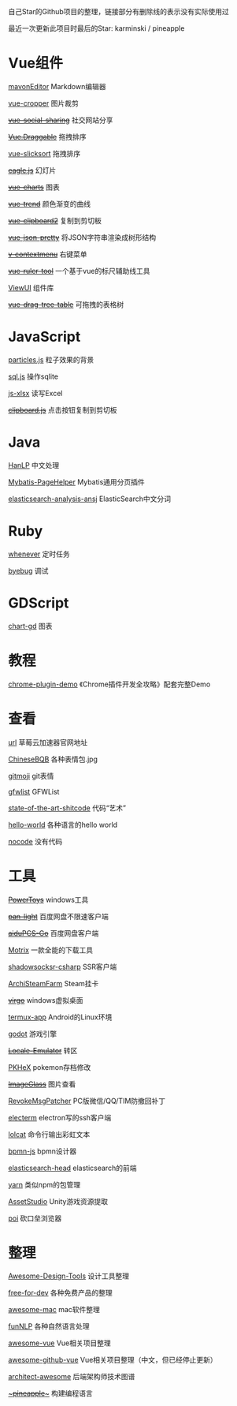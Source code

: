 自己Star的Github项目的整理，链接部分有删除线的表示没有实际使用过

最近一次更新此项目时最后的Star: karminski / pineapple

# Vue组件

[mavonEditor](https://github.com/hinesboy/mavonEditor) Markdown编辑器

[vue-cropper](https://github.com/xyxiao001/vue-cropper) 图片裁剪

[~~vue-social-sharing~~](https://github.com/nicolasbeauvais/vue-social-sharing) 社交网站分享

[~~Vue.Draggable~~](https://github.com/SortableJS/Vue.Draggable) 拖拽排序

[vue-slicksort](https://github.com/Jexordexan/vue-slicksort) 拖拽排序

[~~eagle.js~~](https://github.com/Zulko/eagle.js) 幻灯片

[~~vue-charts~~](https://github.com/hchstera/vue-charts) 图表

[~~vue-trend~~](https://github.com/QingWei-Li/vue-trend) 颜色渐变的曲线

[~~vue-clipboard2~~](https://github.com/Inndy/vue-clipboard2) 复制到剪切板

[~~vue-json-pretty~~](https://github.com/leezng/vue-json-pretty) 将JSON字符串渲染成树形结构

[~~v-contextmenu~~](https://github.com/snokier/v-contextmenu) 右键菜单

[~~vue-ruler-tool~~](https://github.com/gorkys/vue-ruler-tool) 一个基于vue的标尺辅助线工具

[ViewUI](https://github.com/view-design/ViewUI) 组件库

[~~vue-drag-tree-table~~](https://github.com/mafengwo/vue-drag-tree-table) 可拖拽的表格树

# JavaScript

[particles.js](https://github.com/VincentGarreau/particles.js) 粒子效果的背景

[sql.js](https://github.com/kripken/sql.js) 操作sqlite

[js-xlsx](https://github.com/SheetJS/js-xlsx) 读写Excel

[~~clipboard.js~~](https://github.com/zenorocha/clipboard.js) 点击按钮复制到剪切板

# Java

[HanLP](https://github.com/hankcs/HanLP) 中文处理

[Mybatis-PageHelper](https://github.com/pagehelper/Mybatis-PageHelper) Mybatis通用分页插件

[elasticsearch-analysis-ansj](https://github.com/NLPchina/elasticsearch-analysis-ansj) ElasticSearch中文分词

# Ruby

[whenever](https://github.com/javan/whenever) 定时任务

[byebug](https://github.com/deivid-rodriguez/byebug) 调试

# GDScript

[chart-gd](https://github.com/binogure-studio/chart-gd) 图表

# 教程

[chrome-plugin-demo](https://github.com/sxei/chrome-plugin-demo) 《Chrome插件开发全攻略》配套完整Demo

# 查看

[url](https://github.com/caomeicloud/url) 草莓云加速器官网地址

[ChineseBQB](https://github.com/zhaoolee/ChineseBQB) 各种表情包.jpg

[gitmoji](https://github.com/carloscuesta/gitmoji) git表情

[gfwlist](https://github.com/gfwlist/gfwlist) GFWList

[state-of-the-art-shitcode](https://github.com/trekhleb/state-of-the-art-shitcode) 代码“艺术”

[hello-world](https://github.com/leachim6/hello-world) 各种语言的hello world

[nocode](https://github.com/kelseyhightower/nocode) 没有代码

# 工具

[~~PowerToys~~](https://github.com/microsoft/PowerToys) windows工具

[~~pan-light~~](https://github.com/peterq/pan-light) 百度网盘不限速客户端

[~~aiduPCS-Go~~](https://github.com/iikira/BaiduPCS-Go) 百度网盘客户端

[Motrix](https://github.com/agalwood/Motrix) 一款全能的下载工具

[shadowsocksr-csharp](https://github.com/shadowsocksrr/shadowsocksr-csharp) SSR客户端

[ArchiSteamFarm](https://github.com/JustArchiNET/ArchiSteamFarm) Steam挂卡

[~~virgo~~](https://github.com/henkman/virgo) windows虚拟桌面

[termux-app](https://github.com/termux/termux-app) Android的Linux环境

[godot](https://github.com/godotengine/godot) 游戏引擎

[~~Locale-Emulator~~](https://github.com/xupefei/Locale-Emulator) 转区

[PKHeX](https://github.com/kwsch/PKHeX) pokemon存档修改

[~~ImageGlass~~](https://github.com/d2phap/ImageGlass) 图片查看

[RevokeMsgPatcher](https://github.com/huiyadanli/RevokeMsgPatcher) PC版微信/QQ/TIM防撤回补丁

[electerm](https://github.com/electerm/electerm) electron写的ssh客户端

[lolcat](https://github.com/busyloop/lolcat) 命令行输出彩虹文本

[bpmn-js](https://github.com/bpmn-io/bpmn-js) bpmn设计器

[elasticsearch-head](https://github.com/mobz/elasticsearch-head) elasticsearch的前端

[yarn](https://github.com/yarnpkg/yarn) 类似npm的包管理

[AssetStudio](https://github.com/Perfare/AssetStudio) Unity游戏资源提取

[poi](https://github.com/poooi/poi) 砍口垒浏览器

# 整理

[Awesome-Design-Tools](https://github.com/LisaDziuba/Awesome-Design-Tools) 设计工具整理

[free-for-dev](https://github.com/ripienaar/free-for-dev) 各种免费产品的整理

[awesome-mac](https://github.com/jaywcjlove/awesome-mac) mac软件整理

[funNLP](https://github.com/fighting41love/funNLP) 各种自然语言处理

[awesome-vue](https://github.com/vuejs/awesome-vue) Vue相关项目整理

[awesome-github-vue](https://github.com/opendigg/awesome-github-vue) Vue相关项目整理（中文，但已经停止更新）

[architect-awesome](https://github.com/xingshaocheng/architect-awesome) 后端架构师技术图谱

[~~~pineapple~~~](https://github.com/karminski/pineapple) 构建编程语言
